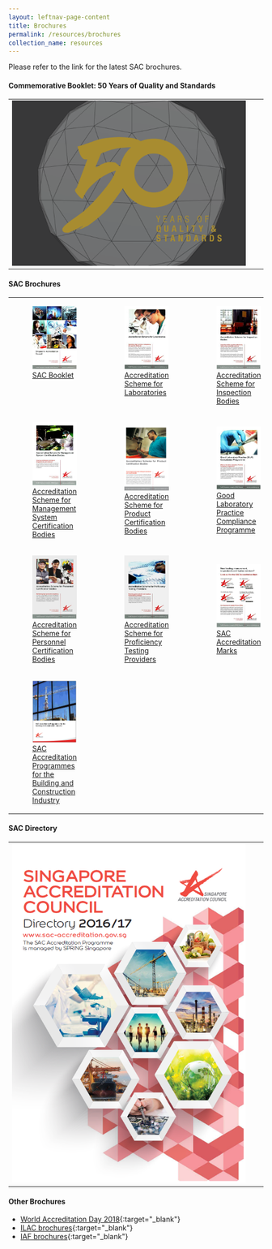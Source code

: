 ```yaml
---
layout: leftnav-page-content
title: Brochures
permalink: /resources/brochures
collection_name: resources
---
```

Please refer to the link for the latest SAC brochures.

#### Commemorative Booklet: 50 Years of Quality and Standards
<table class="brochures-table" border="0" cellpadding="20">
  <tbody>
    <tr>
      <td><a href="https://spring.enterprisesg.gov.sg/Resources/Documents/50_years_of_quality_and_standards/web/html5/index.html" target="_blank"><img src="/images/brochures/Comm%20Book%202016.png" alt="Commemorative Book 2016"/></a></td>
      <td></td>
      <td></td>
    </tr>
  </tbody>
</table>  


#### SAC Brochures
<table class="brochures-table" border="0" cellpadding="20">
  <tbody>
    <tr>
      <td valign="top">
        <a href="/files/brochures/SAC_Brochure.pdf" target="_blank">
         <figure>
  	   <img src="/images/brochures/SAC-Brochure.jpg" alt="SAC Booklet"/>
  	   <figcaption>SAC Booklet</figcaption>
	</figure>
        </a>
      </td>
      <td valign="top">
        <a href="/files/brochures/SAC%20Brochure%20-%20Accreditation%20Scheme%20for%20Laboratories.pdf" target="_blank">
          <figure>
  	    <img src="/images/brochures/SAC-Brochures-LA.jpg" alt="Laboratories Scheme"/>
  	    <figcaption>Accreditation Scheme for Laboratories</figcaption>
	  </figure>
        </a>
      </td>
      <td valign="top">
        <a href="/files/brochures/SAC%20Brochure%20-%20Accreditation%20Scheme%20for%20Inspection%20Bodies.pdf" target="_blank">
          <figure>
      	    <img src="/images/brochures/SAC-Brochures-IB.jpg" alt="Inspection Bodies Scheme"/>
    	    <figcaption>Accreditation Scheme for Inspection Bodies</figcaption>
	  </figure>
        </a>
      </td>
    </tr>
    <tr>
      <td>
        <a href="/files/brochures/SAC%20Brochure%20-%20Accreditation%20Scheme%20for%20Managament%20System%20Certification%20Bodies.pdf" target="_blank">
	  <figure>
  	    <img src="/images/brochures/SAC-Brochures-MS.jpg" alt="MS Certification Bodies"/>
  	    <figcaption>Accreditation Scheme for Management System Certification Bodies</figcaption>
	  </figure>
	 </a>
      </td>
      <td>
        <a href="/files/brochures/SAC%20Brochure%20-%20Accreditation%20Scheme%20for%20Product%20Certification%20Bodies.pdf" target="_blank">
	  <figure>
  	   <img src="/images/brochures/SAC-Brochures-PC.PNG" alt="Product Certification Bodies"/>
  	   <figcaption>Accreditation Scheme for Product Certification Bodies</figcaption>
	  </figure>
	</a>
      </td>
      <td>
        <a href="/files/brochures/SAC%20Brochure%20-%20Good%20Laboratory%20Practice%20Compliance%20Programme.pdf" target="_blank">
	  <figure>
  	    <img src="/images/brochures/SAC-Brochures-GLP.jpg" alt="GLP Compliance"/>
  	    <figcaption>Good Laboratory Practice Compliance Programme</figcaption>
	  </figure>
	</a>
      </td>
    </tr>
    <tr>
      <td>
        <a href="/files/brochures/SAC%20Brochure%20-%20Accreditation%20Scheme%20for%20Personnel%20Certification%20Bodies.pdf" target="_blank">
	  <figure>
  	    <img src="/images/brochures/SAC-Brochures-PCB.jpg" alt="Personnel Certification Bodies"/>
  	    <figcaption>Accreditation Scheme for Personnel Certification Bodies</figcaption>
	  </figure>	
	</a>
      </td>
      <td>
        <a href="/files/brochures/SAC%20Brochure%20-%20Accreditation%20Scheme%20for%20Proficiency%20Testing%20Providers.pdf" target="_blank">
	  <figure>
  	    <img src="/images/brochures/SAC-Brochures-PTP.jpg" alt="Proficiency Testing Providers"/>
  	    <figcaption>Accreditation Scheme for Proficiency Testing Providers</figcaption>
	  </figure>
	</a>
      </td>
      <td>
        <a href="/files/brochures/SAC%20Brochure%20-%20SAC%20Accreditation%20Mark.pdf" target="_blank">
	  <figure>
  	   <img src="/images/brochures/SAC-Brochures-SAC%20Accreditation%20Marks.jpg" alt="SAC Accreditation Marks"/>
  	   <figcaption>SAC Accreditation Marks</figcaption>
	  </figure>
	</a>
      </td>
    </tr>
    <tr>
      <td>
        <a href="/files/brochures/SAC%20Accreditation%20Programmes%20for%20the%20Building%20and%20Construction%20Industry.pdf" target="_blank">
	  <figure>
  	    <img src="/images/brochures/SAC-Brochures-Building_Construction.PNG" alt="SAC-Brochures-Building_Construction"/>
  	    <figcaption>SAC Accreditation Programmes for the Building and Construction Industry</figcaption>
	  </figure>
	</a>
      </td>
      <td></td>
      <td></td>
    </tr>
  </tbody>
 </table>


#### SAC Directory
<table class="brochures-table" border="0" cellpadding="20">
  <tbody>
    <tr>
      <td><a href="/files/brochures/SAC%20Directory%2016-17%20Final.pdf" target="_blank"><img src="/images/brochures/SAC%20Directory%20Cover%201617.png" alt="SAC Directory 16-17"/></a></td>
      <td></td>
      <td></td>
    </tr>
  </tbody>
</table> 


#### Other Brochures
* [World Accreditation Day 2018](http://ilac.org/news-and-events/world-accreditation-day/){:target="_blank"}
* [ILAC brochures](https://ilac.org/publications-and-resources/ilac-promotional-brochures/){:target="_blank"}
* [IAF brochures](https://www.iaf.nu/articles/Promotional_Documents/300){:target="_blank"}
